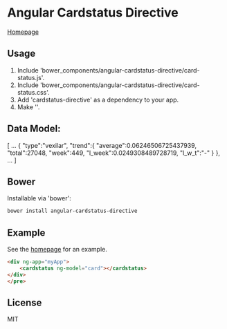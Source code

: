 # Angular Cardstatus Directive

[Homepage](https://github.com/fabioelle/angular-cardstatus-directive)


## Usage
1. Include 'bower_components/angular-cardstatus-directive/card-status.js'.
2. Include 'bower_components/angular-cardstatus-directive/card-status.css'.
3. Add 'cardstatus-directive' as a dependency to your app.
4. Make '<cardstatus ng-model="{{your_model}}"></cardstatus>'.

## Data Model:
[
...
	{
	"type":"vexilar",
	"trend":{
		"average":0.06246506725437939,
		"total":27048,
		"week":449,
		"l_week":0.0249308489728719,
		"l_w_t":"-"
		}
	},
...
]

## Bower
Installable via 'bower':

```bash
bower install angular-cardstatus-directive
```

## Example
See the [homepage](https://github.com/fabioelle/angular-cardstatus-directive) for an example.

```html
<div ng-app="myApp">
	<cardstatus ng-model="card"></cardstatus>
</div>
</pre>
```

## License
MIT